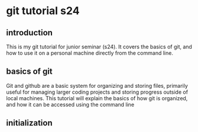 # git tutorial s24

## introduction
This is my git tutorial for junior seminar (s24). It covers the basics of git, and how to use it on a personal machine directly from the command line. 

## basics of git
Git and github are a basic system for organizing and storing files, primarily useful for managing larger coding projects and storing progress outside of local machines. This tutorial will explain the basics of how git is organized, and how it can be accessed using the command line

## initialization

